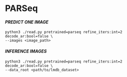 # PARSeq

#### _PREDICT ONE IMAGE_
```
python3 ./read.py pretrained=parseq refine_iters:int=2 decode_ar:bool=false \ 
--images <image_path>
```

#### _INFERENCE IMAGES_
```
python3 ./read.py pretrained=parseq refine_iters:int=2 decode_ar:bool=false \ 
--data_root <path/to/lmdb_dataset>
```